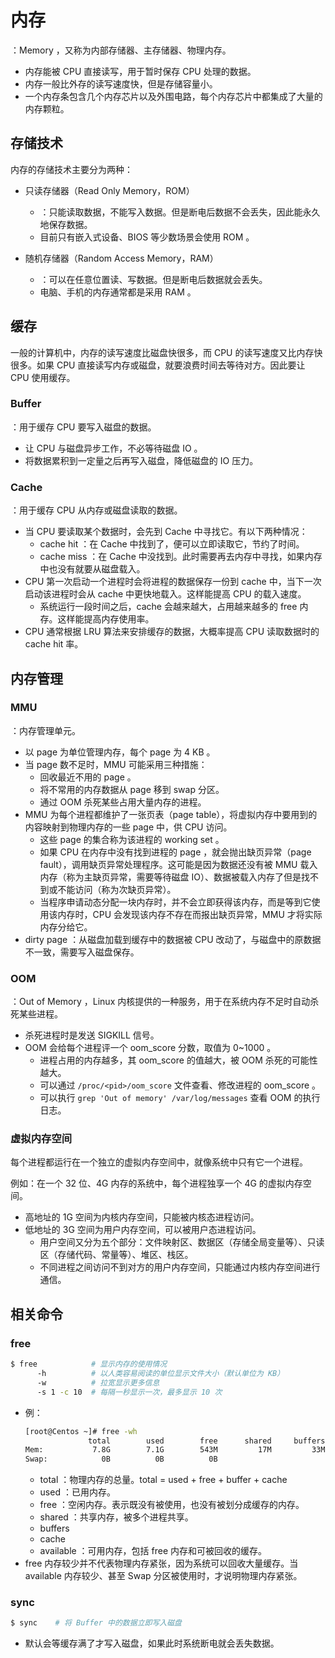 # 内存

：Memory ，又称为内部存储器、主存储器、物理内存。
- 内存能被 CPU 直接读写，用于暂时保存 CPU 处理的数据。
- 内存一般比外存的读写速度快，但是存储容量小。
- 一个内存条包含几个内存芯片以及外围电路，每个内存芯片中都集成了大量的内存颗粒。

## 存储技术

内存的存储技术主要分为两种：
- 只读存储器（Read Only Memory，ROM）
  - ：只能读取数据，不能写入数据。但是断电后数据不会丢失，因此能永久地保存数据。
  - 目前只有嵌入式设备、BIOS 等少数场景会使用 ROM 。

- 随机存储器（Random Access Memory，RAM）
  - ：可以在任意位置读、写数据。但是断电后数据就会丢失。
  - 电脑、手机的内存通常都是采用 RAM 。

## 缓存

一般的计算机中，内存的读写速度比磁盘快很多，而 CPU 的读写速度又比内存快很多。如果 CPU 直接读写内存或磁盘，就要浪费时间去等待对方。因此要让 CPU 使用缓存。

### Buffer

：用于缓存 CPU 要写入磁盘的数据。
- 让 CPU 与磁盘异步工作，不必等待磁盘 IO 。
- 将数据累积到一定量之后再写入磁盘，降低磁盘的 IO 压力。

### Cache

：用于缓存 CPU 从内存或磁盘读取的数据。
- 当 CPU 要读取某个数据时，会先到 Cache 中寻找它。有以下两种情况：
  - cache hit ：在 Cache 中找到了，便可以立即读取它，节约了时间。
  - cache miss ：在 Cache 中没找到。此时需要再去内存中寻找，如果内存中也没有就要从磁盘载入。
- CPU 第一次启动一个进程时会将进程的数据保存一份到 cache 中，当下一次启动该进程时会从 cache 中更快地载入。这样能提高 CPU 的载入速度。
  - 系统运行一段时间之后，cache 会越来越大，占用越来越多的 free 内存。这样能提高内存使用率。
- CPU 通常根据 LRU 算法来安排缓存的数据，大概率提高 CPU 读取数据时的 cache hit 率。

## 内存管理

### MMU

：内存管理单元。
- 以 page 为单位管理内存，每个 page 为 4 KB 。
- 当 page 数不足时，MMU 可能采用三种措施：
  - 回收最近不用的 page 。
  - 将不常用的内存数据从 page 移到 swap 分区。
  - 通过 OOM 杀死某些占用大量内存的进程。
- MMU 为每个进程都维护了一张页表（page table），将虚拟内存中要用到的内容映射到物理内存的一些 page 中，供 CPU 访问。
  - 这些 page 的集合称为该进程的 working set 。
  - 如果 CPU 在内存中没有找到进程的 page ，就会抛出缺页异常（page fault），调用缺页异常处理程序。这可能是因为数据还没有被 MMU 载入内存（称为主缺页异常，需要等待磁盘 IO）、数据被载入内存了但是找不到或不能访问（称为次缺页异常）。
  - 当程序申请动态分配一块内存时，并不会立即获得该内存，而是等到它使用该内存时，CPU 会发现该内存不存在而报出缺页异常，MMU 才将实际内存分给它。
- dirty page ：从磁盘加载到缓存中的数据被 CPU 改动了，与磁盘中的原数据不一致，需要写入磁盘保存。

### OOM

：Out of Memory ，Linux 内核提供的一种服务，用于在系统内存不足时自动杀死某些进程。
- 杀死进程时是发送 SIGKILL 信号。
- OOM 会给每个进程评一个 oom_score 分数，取值为 0~1000 。
  - 进程占用的内存越多，其 oom_score 的值越大，被 OOM 杀死的可能性越大。
  - 可以通过 `/proc/<pid>/oom_score` 文件查看、修改进程的 oom_score 。
  - 可以执行 `grep 'Out of memory' /var/log/messages` 查看 OOM 的执行日志。

### 虚拟内存空间

每个进程都运行在一个独立的虚拟内存空间中，就像系统中只有它一个进程。

例如：在一个 32 位、4G 内存的系统中，每个进程独享一个 4G 的虚拟内存空间。
- 高地址的 1G 空间为内核内存空间，只能被内核态进程访问。
- 低地址的 3G 空间为用户内存空间，可以被用户态进程访问。
  - 用户空间又分为五个部分：文件映射区、数据区（存储全局变量等）、只读区（存储代码、常量等）、堆区、栈区。
  - 不同进程之间访问不到对方的用户内存空间，只能通过内核内存空间进行通信。

## 相关命令

### free

```sh
$ free            # 显示内存的使用情况
      -h          # 以人类容易阅读的单位显示文件大小（默认单位为 KB）
      -w          # 拉宽显示更多信息
      -s 1 -c 10  # 每隔一秒显示一次，最多显示 10 次
```
- 例：
  ```sh
  [root@Centos ~]# free -wh
                total        used        free      shared     buffers       cache   available
  Mem:           7.8G        7.1G        543M         17M         33M        190M        636M
  Swap:            0B          0B          0B
  ```
  - total ：物理内存的总量。total = used + free + buffer + cache
  - used ：已用内存。
  - free ：空闲内存。表示既没有被使用，也没有被划分成缓存的内存。
  - shared ：共享内存，被多个进程共享。
  - buffers
  - cache
  - available ：可用内存，包括 free 内存和可被回收的缓存。
- free 内存较少并不代表物理内存紧张，因为系统可以回收大量缓存。当 available 内存较少、甚至 Swap 分区被使用时，才说明物理内存紧张。

### sync

```sh
$ sync    # 将 Buffer 中的数据立即写入磁盘
```
- 默认会等缓存满了才写入磁盘，如果此时系统断电就会丢失数据。
